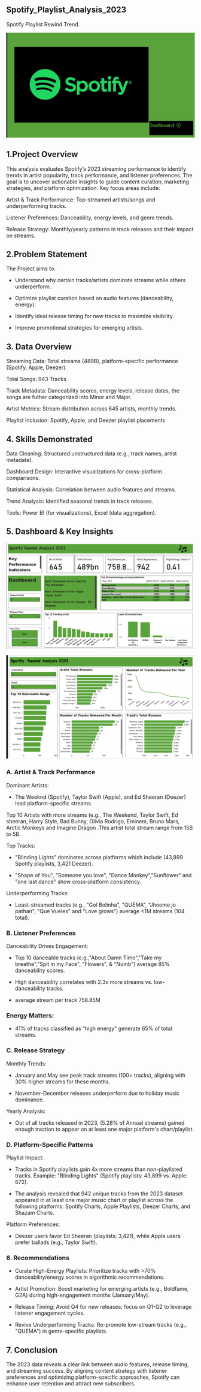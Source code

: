 ## Spotify_Playlist_Analysis_2023
Spotify Playlist Rewind Trend.

![](CoverPage.png)

 ## 1.Project Overview
This analysis evaluates Spotify’s 2023 streaming performance to identify trends in artist popularity, track performance, and listener preferences. The goal is to uncover actionable insights to guide content curation, marketing strategies, and platform optimization. Key focus areas include:

Artist & Track Performance: Top-streamed artists/songs and underperforming tracks.

Listener Preferences: Danceability, energy levels, and genre trends.

Release Strategy: Monthly/yearly patterns in track releases and their impact on streams.

## 2.Problem Statement
The Project aims to:

- Understand why certain tracks/artists dominate streams while others underperform.

- Optimize playlist curation based on audio features (danceability, energy).

- Identify ideal release timing for new tracks to maximize visibility.

- Improve promotional strategies for emerging artists.

## 3. Data Overview

Streaming Data: Total streams (489B), platform-specific performance (Spotify, Apple, Deezer).

Total Songs: 943 Tracks

Track Metadata: Danceability scores, energy levels, release dates, the songs are futher categorized into Minor and Major.

Artist Metrics: Stream distribution across 645 artists, monthly trends.

Playlist Inclusion: Spotify, Apple, and Deezer playlist placements

## 4. Skills Demonstrated

Data Cleaning: Structured unstructured data (e.g., track names, artist metadata).

Dashboard Design: Interactive visualizations for cross-platform comparisons.

Statistical Analysis: Correlation between audio features and streams.

Trend Analysis: Identified seasonal trends in track releases.

Tools: Power BI (for visualizations), Excel (data aggregation).

## 5. Dashboard & Key Insights
![](Dashboard.png)

![](Dashboard2.png)

### A. Artist & Track Performance
Dominant Artists:

- The Weeknd (Spotify), Taylor Swift (Apple), and Ed Sheeran (Deezer) lead platform-specific streams.

Top 10 Artists with more streams (e.g., The Weekend, Taylor Swift, Ed sheeran, Harry Style, Bad Bunny, Olivia Rodrigo, Eminem, Bruno Mars, Arctic Monkeys and Imagine Dragon .This artist total stream range from 15B to 5B.

Top Tracks:

- "Blinding Lights" dominates across platforms which include (43,899 Spotify playlists, 3,421 Deezer).

- "Shape of You", "Someone you love", "Dance Monkey","Sunflower" and "one last dance" show cross-platform consistency.

Underperforming Tracks:
- Least-streamed tracks (e.g., "Gol Bolinha", "QUEMA", "Jhoome jo pathan", "Que Vueles" and "Love grows") average <1M streams (104 total).

### B. Listener Preferences
Danceability Drives Engagement:

- Top 10 danceable tracks (e.g.,"About Damn Time","Take my breathe","Spit in my Face", "Flowers", & "Numb") average 85% danceability scores.

- High danceability correlates with 2.3x more streams vs. low-danceability tracks.

- average stream per track 758.85M

### Energy Matters:

- 41% of tracks classified as "high energy" generate 65% of total streams.

### C. Release Strategy
Monthly Trends:

- January and May see peak track streams (100+ tracks), aligning with 30% higher streams for these months.

- November-December releases underperform due to holiday music dominance.

Yearly Analysis:

- Out of all tracks released in 2023, (5.28% of Annual streams) gained enough traction to appear on at least one major platform's chart/playlist.

### D. Platform-Specific Patterns

Playlist Impact:

- Tracks in Spotify playlists gain 4x more streams than non-playlisted tracks. Example: "Blinding Lights" (Spotify playlists: 43,899 vs. Apple: 672).

- The analysis revealed that 942 unique tracks from the 2023 dataset appeared in at least one major music chart or playlist across the following platforms: Spotify Charts, Apple Playlists, Deezer Charts, and Shazam Charts.

Platform  Preferences:

- Deezer users favor Ed Sheeran (playlists: 3,421), while Apple users prefer ballads (e.g., Taylor Swift).

### 6. Recommendations

- Curate High-Energy Playlists: Prioritize tracks with >70% danceability/energy scores in algorithmic recommendations.

- Artist Promotion: Boost marketing for emerging artists (e.g., Boldfame, G2A) during high-engagement months (January/May).

- Release Timing: Avoid Q4 for new releases; focus on Q1-Q2 to leverage listener engagement cycles.

- Revive Underperforming Tracks: Re-promote low-stream tracks (e.g., "QUEMA") in genre-specific playlists.

## 7. Conclusion

The 2023 data reveals a clear link between audio features, release timing, and streaming success. By aligning content strategy with listener preferences and optimizing platform-specific approaches, Spotify can enhance user retention and attract new subscribers.
